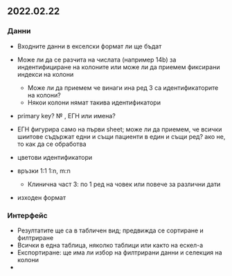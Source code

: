 ## 2022.02.22

### Данни

- Входните данни в екселски формат ли ще бъдат
- Може ли да се разчита на числата (например 14b) за индентифициране на колоните или може ли да приемем фиксирани индекси на колони
    - Може ли да приемем че винаги ина ред 3 са идентификаторите на колони?
    - Някои колони нямат такива идентификатори
- primary key? № , ЕГН или имена?
- ЕГН фигурира само на първи sheet; може ли да приемем, че всички шиитове съдържат едни и същи пациенти в един и същи ред? ако не, то как да се обработва
- цветови идентификатори
- връзки 1:1 1:n, m:n
    - Клинична част 3: по 1 ред на човек или повече за различни дати
    
- изходен формат



### Интерфейс

- Резултатите ще са в табличен вид; предвижда се сортиране и филтриране
- Всички в една таблица, няколко таблици или както на ескел-а
- Експортиране: ще има ли избор на филтрирани данни и селекция на колони
- 
